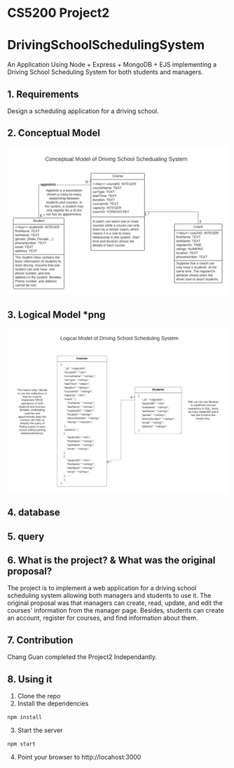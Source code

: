 # CS5200 Project2

# DrivingSchoolSchedulingSystem
An Application Using Node + Express + MongoDB + EJS implementing a Driving School Scheduling System for both students and managers.

## 1. Requirements

Design a scheduling application for a driving school. 


## 2. Conceptual Model

![alt text](https://github.com/guanchang98/DatabaseProject2/blob/main/2.ConceptualModel(MongoDB).png?raw=true)

	
## 3. Logical Model *png

![alt text](https://github.com/guanchang98/DatabaseProject2/blob/main/3.LogicalModel/3.LogicalModel(MongoDB).png?raw=true)

	
## 4. database
## 5. query
	
## 6. What is the project? & What was the original proposal?

The project is to implement a web application for a driving school scheduling system allowing both managers and students to use it. The original proposal was that managers can create, read, update, and edit the courses' information from the manager page. Besides, students can create an account, register for courses, and find information about them.

## 7. Contribution


Chang Guan completed the Project2 Independantly.

	




## 8. Using it

1) Clone the repo
2) Install the dependencies

```
npm install
```


3) Start the server

```
npm start
```

4) Point your browser to http://locahost:3000


